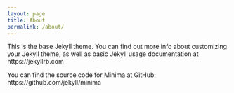 ```yaml
---
layout: page
title: About
permalink: /about/
---
```


<p>This is the base Jekyll theme. You can find out more info about customizing your Jekyll theme, as well as basic Jekyll usage documentation at https://jekyllrb.com</p>

<p>You can find the source code for Minima at GitHub:
https://github.com/jekyll/minima</p>

